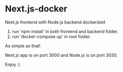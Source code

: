 # Next.js-docker
Next.js frontend with Node.js backend dockerized

1. run 'npm install' in both frontend and backend folder.
2. run 'docker-compose up' in root folder.

As simple as that!

Next.js app is on port 3000 and Node.js is on port 3030.

Enjoy :)
